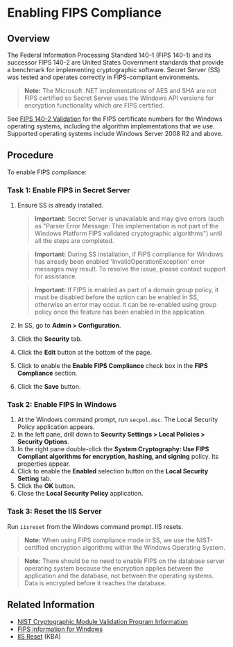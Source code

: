 [title]: # "Enabling FIPS Compliance"
[tags]: # "Encryption, FIPS compliance"
[priority]: # "1000"

# Enabling FIPS Compliance

## Overview

The Federal Information Processing Standard 140-1 (FIPS 140-1) and its successor FIPS 140-2 are United States Government standards that provide a benchmark for implementing cryptographic software. Secret Server (SS) was tested and operates correctly in FIPS-compliant environments.

> **Note:** The Microsoft .NET implementations of AES and SHA are not FIPS certified so Secret Server uses the Windows API versions for encryption functionality which *are* FIPS certified. 

See  [FIPS 140-2 Validation](http://technet.microsoft.com/en-us/library/cc750357.aspx) for the FIPS certificate numbers for the Windows operating systems, including the algorithm implementations that we use. Supported operating systems include Windows Server 2008 R2 and above.

## Procedure

To enable FIPS compliance:

### Task 1: Enable FIPS in Secret Server

1. Ensure SS is already installed.
   
    > **Important:** Secret Server is unavailable and may give errors (such as "Parser Error Message: This implementation is not part of the Windows Platform FIPS validated cryptographic algorithms") until all the steps are completed.
    
    > **Important:** During SS installation, if FIPS compliance for Windows has already been enabled 'InvalidOperationException' error messages may result. To resolve the issue, please contact support for assistance.
    
    > **Important:** If FIPS is enabled as part of a domain group policy, it must be disabled before the option can be enabled in SS, otherwise an error may occur. It can be re-enabled using group policy once the feature has been enabled in the application.
    
1. In SS, go to **Admin \> Configuration**.

1. Click the **Security** tab.

1. Click the **Edit** button at the bottom of the page.

1. Click to enable the **Enable FIPS Compliance** check box in the **FIPS Compliance** section.

1. Click the **Save** button.

### Task 2: Enable FIPS in Windows

1. At the Windows command prompt, run `secpol.msc`. The Local Security Policy application appears.
1. In the left pane, drill down to **Security Settings \> Local Policies \> Security Options**.
1. In the right pane double-click the **System Cryptography: Use FIPS Compliant algorithms for encryption, hashing, and signing** policy. Its properties appear.
1. Click to enable the **Enabled** selection button on the **Local Security Setting** tab.
1. Click the **OK** button.
1. Close the **Local Security Policy** application.

### Task 3: Reset the IIS Server

Run `iisreset` from the Windows command prompt. IIS resets.

> **Note:** When using FIPS compliance mode in SS, we use the NIST-certified encryption algorithms within the Windows Operating System.

> **Note:** There should be no need to enable FIPS on the database server operating system because the encryption applies between the application and the database, not between the operating systems. Data is encrypted before it reaches the database.

## Related Information

- [NIST Cryptographic Module Validation Program Information](http://csrc.nist.gov/groups/STM/cmvp/documents/140-1/140val-all.htm#1892)
- [FIPS information for Windows](https://technet.microsoft.com/en-us/library/cc750357.aspx)
- [IIS Reset](https://thycotic.force.com/support/s/article/IIS-Reset) (KBA)